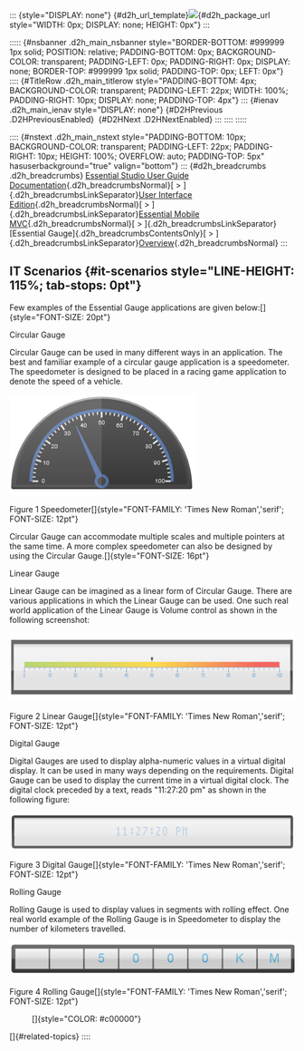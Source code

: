 ::: {style="DISPLAY: none"}
[](ms-xhelp:///?Id=d2h_url_template){#d2h_url_template}![](!package_url!){#d2h_package_url style="WIDTH: 0px; DISPLAY: none; HEIGHT: 0px"}
:::

::::: {#nsbanner .d2h_main_nsbanner style="BORDER-BOTTOM: #999999 1px solid; POSITION: relative; PADDING-BOTTOM: 0px; BACKGROUND-COLOR: transparent; PADDING-LEFT: 0px; PADDING-RIGHT: 0px; DISPLAY: none; BORDER-TOP: #999999 1px solid; PADDING-TOP: 0px; LEFT: 0px"}
:::: {#TitleRow .d2h_main_titlerow style="PADDING-BOTTOM: 4px; BACKGROUND-COLOR: transparent; PADDING-LEFT: 22px; WIDTH: 100%; PADDING-RIGHT: 10px; DISPLAY: none; PADDING-TOP: 4px"}
::: {#ienav .d2h_main_ienav style="DISPLAY: none"}
[](ms-xhelp:///?Id=5fb8a633-c5b5-4ff9-896f-5971db9cc934){#D2HPrevious .D2HPreviousEnabled}  [](ms-xhelp:///?Id=dc94ddbd-93ef-4bd0-8eb7-9bb00926135b){#D2HNext .D2HNextEnabled}
:::
::::
:::::

:::: {#nstext .d2h_main_nstext style="PADDING-BOTTOM: 10px; BACKGROUND-COLOR: transparent; PADDING-LEFT: 22px; PADDING-RIGHT: 10px; HEIGHT: 100%; OVERFLOW: auto; PADDING-TOP: 5px" hasuserbackground="true" valign="bottom"}
::: {#d2h_breadcrumbs .d2h_breadcrumbs}
[Essential Studio User Guide Documentation](ms-xhelp:///?Id=12457748-09e3-4d74-a240-8e049cedf030){.d2h_breadcrumbsNormal}[ \> ]{.d2h_breadcrumbsLinkSeparator}[User Interface Edition](ms-xhelp:///?Id=c29296b7-531c-413b-a0ec-488ca1f7f669){.d2h_breadcrumbsNormal}[ \> ]{.d2h_breadcrumbsLinkSeparator}[Essential Mobile MVC](ms-xhelp:///?Id=74df42e3-5434-4590-9be6-3ae2f911cbbc){.d2h_breadcrumbsNormal}[ \> ]{.d2h_breadcrumbsLinkSeparator}[Essential Gauge]{.d2h_breadcrumbsContentsOnly}[ \> ]{.d2h_breadcrumbsLinkSeparator}[Overview](ms-xhelp:///?Id=c4dd3819-6b75-4d5a-a282-5e678529c43d){.d2h_breadcrumbsNormal}
:::

## IT Scenarios {#it-scenarios style="LINE-HEIGHT: 115%; tab-stops: 0pt"}

Few examples of the Essential Gauge applications are given below:[]{style="FONT-SIZE: 20pt"}

Circular Gauge

Circular Gauge can be used in many different ways in an application. The best and familiar example of a circular gauge application is a speedometer. The speedometer is designed to be placed in a racing game application to denote the speed of a vehicle.

![Description: C:\\Users\\thivyak\\Desktop\\s.png](ImagesExt/image110_0.png)

Figure 1 Speedometer[]{style="FONT-FAMILY: 'Times New Roman','serif'; FONT-SIZE: 12pt"}

Circular Gauge can accommodate multiple scales and multiple pointers at the same time. A more complex speedometer can also be designed by using the Circular Gauge.[]{style="FONT-SIZE: 16pt"}

Linear Gauge

Linear Gauge can be imagined as a linear form of Circular Gauge. There are various applications in which the Linear Gauge can be used. One such real world application of the Linear Gauge is Volume control as shown in the following screenshot:

![](ImagesExt/image110_1.png)

Figure 2 Linear Gauge[]{style="FONT-FAMILY: 'Times New Roman','serif'; FONT-SIZE: 12pt"}

Digital Gauge

Digital Gauges are used to display alpha-numeric values in a virtual digital display. It can be used in many ways depending on the requirements. Digital Gauge can be used to display the current time in a virtual digital clock. The digital clock preceded by a text, reads \"11:27:20 pm\" as shown in the following figure:

![](ImagesExt/image110_2.png)

Figure 3 Digital Gauge[]{style="FONT-FAMILY: 'Times New Roman','serif'; FONT-SIZE: 12pt"}

Rolling Gauge

Rolling Gauge is used to display values in segments with rolling effect. One real world example of the Rolling Gauge is in Speedometer to display the number of kilometers travelled. 

![](ImagesExt/image110_3.png)

Figure 4 Rolling Gauge[]{style="FONT-FAMILY: 'Times New Roman','serif'; FONT-SIZE: 12pt"}

          []{style="COLOR: #c00000"}

[]{#related-topics}
::::
